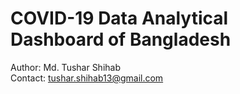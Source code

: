 # COVID-19 Data Analytical Dashboard of Bangladesh
Author: Md. Tushar Shihab<br>
Contact: tushar.shihab13@gmail.com
